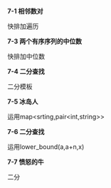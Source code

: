 **7-1 相邻数对**

快排加遍历

**7-3 两个有序序列的中位数**

快排加中位数

**7-4 二分查找**

二分模板

**7-5 冰岛人**

运用map<srting,pair<int,string>>

**7-6 二分查找**

运用lower_bound(a,a+n,x)

**7-7 愤怒的牛**

二分

